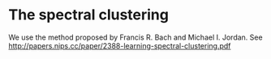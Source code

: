 # The spectral clustering

We use the method proposed by Francis R. Bach and Michael I. Jordan. See http://papers.nips.cc/paper/2388-learning-spectral-clustering.pdf


